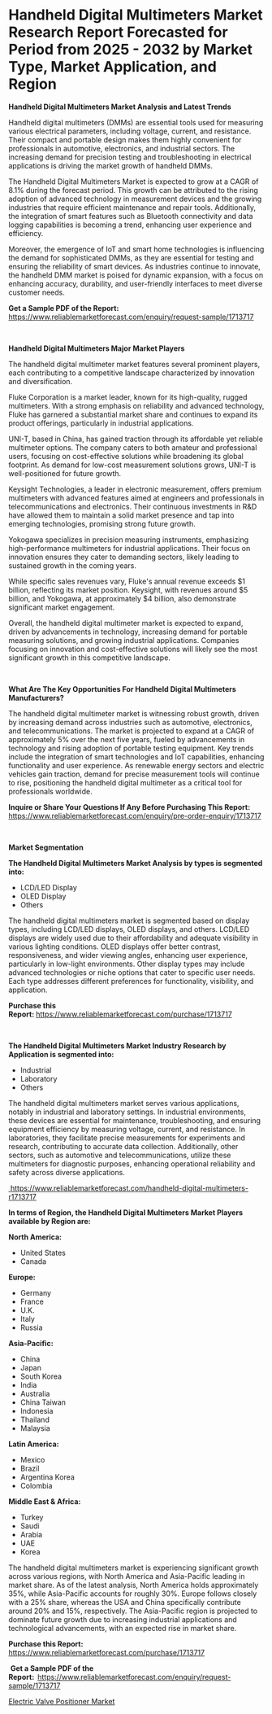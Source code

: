 <p><h1>Handheld Digital Multimeters Market Research Report Forecasted for Period from 2025 -  2032 by Market Type, Market Application, and Region</h1></p><p><strong>Handheld Digital Multimeters Market Analysis and Latest Trends</strong></p>
<p><p>Handheld digital multimeters (DMMs) are essential tools used for measuring various electrical parameters, including voltage, current, and resistance. Their compact and portable design makes them highly convenient for professionals in automotive, electronics, and industrial sectors. The increasing demand for precision testing and troubleshooting in electrical applications is driving the market growth of handheld DMMs.</p><p>The Handheld Digital Multimeters Market is expected to grow at a CAGR of 8.1% during the forecast period. This growth can be attributed to the rising adoption of advanced technology in measurement devices and the growing industries that require efficient maintenance and repair tools. Additionally, the integration of smart features such as Bluetooth connectivity and data logging capabilities is becoming a trend, enhancing user experience and efficiency.</p><p>Moreover, the emergence of IoT and smart home technologies is influencing the demand for sophisticated DMMs, as they are essential for testing and ensuring the reliability of smart devices. As industries continue to innovate, the handheld DMM market is poised for dynamic expansion, with a focus on enhancing accuracy, durability, and user-friendly interfaces to meet diverse customer needs.</p></p>
<p><strong>Get a Sample PDF of the Report:&nbsp;</strong> <a href="https://www.reliablemarketforecast.com/enquiry/request-sample/1713717?utm_campaign=1842&utm_medium=2&utm_source=Github&utm_content=ia&utm_term=16022025&utm_id=handheld-digital-multimeters">https://www.reliablemarketforecast.com/enquiry/request-sample/1713717</a></p>
<p>&nbsp;</p>
<p><strong>Handheld Digital Multimeters Major Market Players</strong></p>
<p><p>The handheld digital multimeter market features several prominent players, each contributing to a competitive landscape characterized by innovation and diversification. </p><p>Fluke Corporation is a market leader, known for its high-quality, rugged multimeters. With a strong emphasis on reliability and advanced technology, Fluke has garnered a substantial market share and continues to expand its product offerings, particularly in industrial applications.</p><p>UNI-T, based in China, has gained traction through its affordable yet reliable multimeter options. The company caters to both amateur and professional users, focusing on cost-effective solutions while broadening its global footprint. As demand for low-cost measurement solutions grows, UNI-T is well-positioned for future growth.</p><p>Keysight Technologies, a leader in electronic measurement, offers premium multimeters with advanced features aimed at engineers and professionals in telecommunications and electronics. Their continuous investments in R&D have allowed them to maintain a solid market presence and tap into emerging technologies, promising strong future growth.</p><p>Yokogawa specializes in precision measuring instruments, emphasizing high-performance multimeters for industrial applications. Their focus on innovation ensures they cater to demanding sectors, likely leading to sustained growth in the coming years.</p><p>While specific sales revenues vary, Fluke's annual revenue exceeds $1 billion, reflecting its market position. Keysight, with revenues around $5 billion, and Yokogawa, at approximately $4 billion, also demonstrate significant market engagement. </p><p>Overall, the handheld digital multimeter market is expected to expand, driven by advancements in technology, increasing demand for portable measuring solutions, and growing industrial applications. Companies focusing on innovation and cost-effective solutions will likely see the most significant growth in this competitive landscape.</p></p>
<p>&nbsp;</p>
<p><strong>What Are The Key Opportunities For Handheld Digital Multimeters Manufacturers?</strong></p>
<p><p>The handheld digital multimeter market is witnessing robust growth, driven by increasing demand across industries such as automotive, electronics, and telecommunications. The market is projected to expand at a CAGR of approximately 5% over the next five years, fueled by advancements in technology and rising adoption of portable testing equipment. Key trends include the integration of smart technologies and IoT capabilities, enhancing functionality and user experience. As renewable energy sectors and electric vehicles gain traction, demand for precise measurement tools will continue to rise, positioning the handheld digital multimeter as a critical tool for professionals worldwide.</p></p>
<p><strong>Inquire or Share Your Questions If Any Before Purchasing This Report:</strong> <a href="https://www.reliablemarketforecast.com/enquiry/pre-order-enquiry/1713717?utm_campaign=1842&utm_medium=2&utm_source=Github&utm_content=ia&utm_term=16022025&utm_id=handheld-digital-multimeters">https://www.reliablemarketforecast.com/enquiry/pre-order-enquiry/1713717</a></p>
<p>&nbsp;</p>
<p><strong>Market Segmentation</strong></p>
<p><strong>The Handheld Digital Multimeters Market Analysis by types is segmented into:</strong></p>
<p><ul><li>LCD/LED Display</li><li>OLED Display</li><li>Others</li></ul></p>
<p><p>The handheld digital multimeters market is segmented based on display types, including LCD/LED displays, OLED displays, and others. LCD/LED displays are widely used due to their affordability and adequate visibility in various lighting conditions. OLED displays offer better contrast, responsiveness, and wider viewing angles, enhancing user experience, particularly in low-light environments. Other display types may include advanced technologies or niche options that cater to specific user needs. Each type addresses different preferences for functionality, visibility, and application.</p></p>
<p><strong>Purchase this Report:&nbsp;</strong><a href="https://www.reliablemarketforecast.com/purchase/1713717?utm_campaign=1842&utm_medium=2&utm_source=Github&utm_content=ia&utm_term=16022025&utm_id=handheld-digital-multimeters">https://www.reliablemarketforecast.com/purchase/1713717</a></p>
<p>&nbsp;</p>
<p><strong>The Handheld Digital Multimeters Market Industry Research by Application is segmented into:</strong></p>
<p><ul><li>Industrial</li><li>Laboratory</li><li>Others</li></ul></p>
<p><p>The handheld digital multimeters market serves various applications, notably in industrial and laboratory settings. In industrial environments, these devices are essential for maintenance, troubleshooting, and ensuring equipment efficiency by measuring voltage, current, and resistance. In laboratories, they facilitate precise measurements for experiments and research, contributing to accurate data collection. Additionally, other sectors, such as automotive and telecommunications, utilize these multimeters for diagnostic purposes, enhancing operational reliability and safety across diverse applications.</p></p>
<p><a href="https://www.reliablemarketforecast.com/handheld-digital-multimeters-r1713717?utm_campaign=1842&utm_medium=2&utm_source=Github&utm_content=ia&utm_term=16022025&utm_id=handheld-digital-multimeters">&nbsp;https://www.reliablemarketforecast.com/handheld-digital-multimeters-r1713717</a></p>
<p><strong>In terms of Region, the Handheld Digital Multimeters Market Players available by Region are:</strong></p>
<p>
    <p> <strong> North America: </strong>
        <ul>
            <li>United States</li>
            <li>Canada</li>
        </ul>
        </p> 
    <p> <strong> Europe: </strong>
        <ul>
            <li>Germany</li>
            <li>France</li>
            <li>U.K.</li>
            <li>Italy</li>
            <li>Russia</li>
        </ul>
        </p> 
    <p> <strong> Asia-Pacific: </strong>
        <ul>
            <li>China</li>
            <li>Japan</li>
            <li>South Korea</li>
            <li>India</li>
            <li>Australia</li>
            <li>China Taiwan</li>
            <li>Indonesia</li>
            <li>Thailand</li>
            <li>Malaysia</li>
        </ul>
        </p> 
    <p> <strong> Latin America: </strong>
        <ul>
            <li>Mexico</li>
            <li>Brazil</li>
            <li>Argentina Korea</li>
            <li>Colombia</li>
        </ul>
        </p> 
    <p> <strong> Middle East & Africa: </strong>
        <ul>
            <li>Turkey</li>
            <li>Saudi</li>
            <li>Arabia</li>
            <li>UAE</li>
            <li>Korea</li>
        </ul>
    </p>
    </p>
<p><p>The handheld digital multimeters market is experiencing significant growth across various regions, with North America and Asia-Pacific leading in market share. As of the latest analysis, North America holds approximately 35%, while Asia-Pacific accounts for roughly 30%. Europe follows closely with a 25% share, whereas the USA and China specifically contribute around 20% and 15%, respectively. The Asia-Pacific region is projected to dominate future growth due to increasing industrial applications and technological advancements, with an expected rise in market share.</p></p>
<p><strong>Purchase this Report: </strong><a href="https://www.reliablemarketforecast.com/purchase/1713717?utm_campaign=1842&utm_medium=2&utm_source=Github&utm_content=ia&utm_term=16022025&utm_id=handheld-digital-multimeters">https://www.reliablemarketforecast.com/purchase/1713717</a></p>
<p>&nbsp;<strong>Get a Sample PDF of the Report:&nbsp;&nbsp;</strong><a href="https://www.reliablemarketforecast.com/enquiry/request-sample/1713717?utm_campaign=1842&utm_medium=2&utm_source=Github&utm_content=ia&utm_term=16022025&utm_id=handheld-digital-multimeters">https://www.reliablemarketforecast.com/enquiry/request-sample/1713717</a></p>
<p><strong></strong></p>
<p><p><a href="https://github.com/gulaimolin/Market-Research-Report-List-7/blob/main/electric-valve-positioner-market.md?utm_campaign=1842&utm_medium=2&utm_source=Github&utm_content=ia&utm_term=16022025&utm_id=handheld-digital-multimeters">Electric Valve Positioner Market</a></p></p>